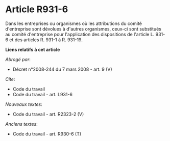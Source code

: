 # Article R931-6

Dans les entreprises ou organismes où les attributions du comité d'entreprise sont dévolues à d'autres organismes, ceux-ci
sont substitués au comité d'entreprise pour l'application des dispositions de l'article L. 931-6 et des articles R. 931-1 à
R. 931-19.

**Liens relatifs à cet article**

_Abrogé par_:

  - Décret n°2008-244 du 7 mars 2008 - art. 9 (V)

_Cite_:

  - Code du travail
  - Code du travail - art. L931-6

_Nouveaux textes_:

  - Code du travail - art. R2323-2 (V)

_Anciens textes_:

  - Code du travail - art. R930-6 (T)
